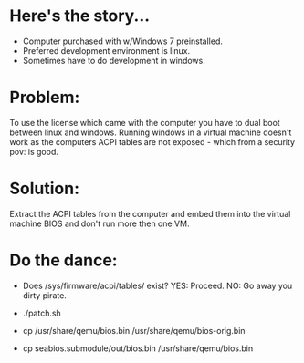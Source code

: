 # Here's the story...

- Computer purchased with w/Windows 7 preinstalled.
- Preferred development environment is linux.
- Sometimes have to do development in windows.

# Problem:

To use the license which came with the computer you have to dual boot between
linux and windows. Running windows in a virtual machine doesn't work as the
computers ACPI tables are not exposed - which from a security pov: is good.

# Solution:

Extract the ACPI tables from the computer and embed them into the virtual
machine BIOS and don't run more then one VM.

# Do the dance:
- Does /sys/firmware/acpi/tables/ exist?
    YES: Proceed.
    NO: Go away you dirty pirate.

- ./patch.sh
- cp /usr/share/qemu/bios.bin /usr/share/qemu/bios-orig.bin
- cp seabios.submodule/out/bios.bin /usr/share/qemu/bios.bin

